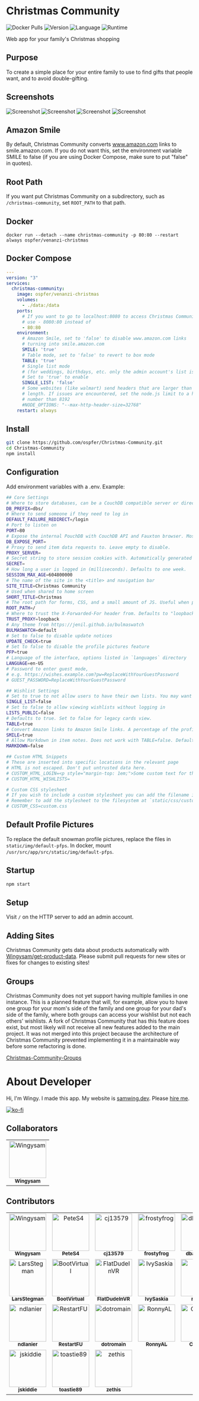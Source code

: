 # Christmas Community
![Docker Pulls](https://img.shields.io/docker/pulls/ospfer/venanzi-christmas?style=for-the-badge)
![Version](https://img.shields.io/badge/dynamic/json?color=orange&label=Version&query=version&url=https%3A%2F%2Fraw.githubusercontent.com%2FWingysam%2FChristmas-Community%2Fmaster%2Fpackage.json&style=for-the-badge)
![Language](https://img.shields.io/badge/Language-JavaScript-DDA000?style=for-the-badge)
![Runtime](https://img.shields.io/badge/Runtime-Node.JS-68A063?style=for-the-badge)

Web app for your family's Christmas shopping

## Purpose
To create a simple place for your entire family to use to find gifts that people want, and to avoid double-gifting.

## Screenshots
![Screenshot](screenshots/main.png)
![Screenshot](screenshots/list.png)
![Screenshot](screenshots/link-not-required.png)
![Screenshot](screenshots/name-from-link.png)

## Amazon Smile
By default, Christmas Community converts www.amazon.com links to smile.amazon.com. If you do not want this, set the environment variable SMILE to false (if you are using Docker Compose, make sure to put "false" in quotes).

## Root Path
If you want put Christmas Community on a subdirectory, such as `/christmas-community`, set `ROOT_PATH` to that path.

## Docker
```
docker run --detach --name christmas-community -p 80:80 --restart always ospfer/venanzi-christmas
```

## Docker Compose
```yml
---
version: "3"
services:
  christmas-community:
    image: ospfer/venanzi-christmas
    volumes:
      - ./data:/data
    ports:
      # If you want to go to localhost:8080 to access Christmas Community,
      # use - 8080:80 instead of
      - 80:80
    environment:
      # Amazon Smile, set to 'false' to disable www.amazon.com links
      # turning into smile.amazon.com
      SMILE: 'true'
      # Table mode, set to 'false' to revert to box mode
      TABLE: 'true'
      # Single list mode
      # (for weddings, birthdays, etc. only the admin account's list is accessible)
      # Set to 'true' to enable
      SINGLE_LIST: 'false'
      # Some websites (like walmart) send headers that are larger than 8MB in
      # length. If issues are encountered, set the node.js limit to a higher
      # number than 8192
      #NODE_OPTIONS: "--max-http-header-size=32768"
    restart: always
```

## Install

```sh
git clone https://github.com/ospfer/Christmas-Community.git
cd Christmas-Community
npm install
```

## Configuration
Add environment variables with a .env. Example:
```sh
## Core Settings
# Where to store databases, can be a CouchDB compatible server or directory.
DB_PREFIX=dbs/
# Where to send someone if they need to log in
DEFAULT_FAILURE_REDIRECT=/login
# Port to listen on
PORT=80
# Expose the internal PouchDB with CouchDB API and Fauxton browser. Mostly used for debugging. Leave empty to disable.
DB_EXPOSE_PORT=
# Proxy to send item data requests to. Leave empty to disable.
PROXY_SERVER=
# Secret string to store session cookies with. Automatically generated if not provided.
SECRET=
# How long a user is logged in (milliseconds). Defaults to one week.
SESSION_MAX_AGE=604800000
# The name of the site in the <title> and navigation bar
SITE_TITLE=Christmas Community
# Used when shared to home screen
SHORT_TITLE=Christmas
# The root path for forms, CSS, and a small amount of JS. Useful when proxying.
ROOT_PATH=/
# Where to trust the X-Forwarded-For header from. Defaults to "loopback". Useful for proxying to docker.
TRUST_PROXY=loopback
# Any theme from https://jenil.github.io/bulmaswatch
BULMASWATCH=default
# Set to false to disable update notices
UPDATE_CHECK=true
# Set to false to disable the profile pictures feature
PFP=true
# Language of the interface, options listed in `languages` directory
LANGUAGE=en-US
# Password to enter guest mode,
# e.g. https://wishes.example.com?pw=ReplaceWithYourGuestPassword
# GUEST_PASSWORD=ReplaceWithYourGuestPassword

## Wishlist Settings
# Set to true to not allow users to have their own lists. You may want this for a birthday or wedding.
SINGLE_LIST=false
# Set to false to allow viewing wishlists without logging in
LISTS_PUBLIC=false
# Defaults to true. Set to false for legacy cards view.
TABLE=true
# Convert Amazon links to Amazon Smile links. A percentage of the profit goes to a charity of buyer's choice. Defaults to true.
SMILE=true
# Allow Markdown in item notes. Does not work with TABLE=false. Defaults to false.
MARKDOWN=false

## Custom HTML Snippets
# These are inserted into specific locations in the relevant page
# HTML is not escaped. Don't put untrusted data here.
# CUSTOM_HTML_LOGIN=<p style="margin-top: 1em;">Some custom text for the Login page</p>
# CUSTOM_HTML_WISHLISTS=

# Custom CSS stylesheet
# If you wish to include a custom stylesheet you can add the filename in the variable here.
# Remember to add the stylesheet to the filesystem at `static/css/custom.css`. In docker, mount `/usr/src/app/src/static/css/custom.css`.
# CUSTOM_CSS=custom.css
```

## Default Profile Pictures
To replace the default snowman profile pictures, replace the files in `static/img/default-pfps`. In docker, mount `/usr/src/app/src/static/img/default-pfps`.

## Startup
```sh
npm start
```

## Setup
Visit `/` on the HTTP server to add an admin account.

## Adding Sites
Christmas Community gets data about products automatically with [Wingysam/get-product-data](https://github.com/Wingysam/get-product-data). Please submit pull requests for new sites or fixes for changes to existing sites!

## Groups
Christmas Community does not yet support having multiple families in one instance. This is a planned feature that will, for example, allow you to have one group for your mom's side of the family and one group for your dad's side of the family, where both groups can access your wishlist but not each others' wishlists. A fork of Christmas Community that has this feature does exist, but most likely will not receive all new features added to the main project. It was not merged into this project because the architecture of Christmas Community prevented implementing it in a maintainable way before some refactoring is done.

[Christmas-Community-Groups](https://github.com/jskiddie/Christmas-Community-Groups)

# About Developer
Hi, I'm Wingy. I made this app. My website is [samwing.dev](https://samwing.dev). Please [hire me](https://wingysam.xyz/hire).

[![ko-fi](https://www.ko-fi.com/img/githubbutton_sm.svg)](https://ko-fi.com/C1C2347HB)

## Collaborators

<!-- readme: collaborators -start -->
<table>
<tr>
    <td align="center">
        <a href="https://github.com/Wingysam">
            <img src="https://avatars.githubusercontent.com/u/18403742?v=4" width="100;" alt="Wingysam"/>
            <br />
            <sub><b>Wingysam</b></sub>
        </a>
    </td></tr>
</table>
<!-- readme: collaborators -end -->

## Contributors

<!-- readme: contributors -start -->
<table>
<tr>
    <td align="center">
        <a href="https://github.com/Wingysam">
            <img src="https://avatars.githubusercontent.com/u/18403742?v=4" width="100;" alt="Wingysam"/>
            <br />
            <sub><b>Wingysam</b></sub>
        </a>
    </td>
    <td align="center">
        <a href="https://github.com/PeteS4">
            <img src="https://avatars.githubusercontent.com/u/6705244?v=4" width="100;" alt="PeteS4"/>
            <br />
            <sub><b>PeteS4</b></sub>
        </a>
    </td>
    <td align="center">
        <a href="https://github.com/cj13579">
            <img src="https://avatars.githubusercontent.com/u/1965454?v=4" width="100;" alt="cj13579"/>
            <br />
            <sub><b>cj13579</b></sub>
        </a>
    </td>
    <td align="center">
        <a href="https://github.com/frostyfrog">
            <img src="https://avatars.githubusercontent.com/u/509363?v=4" width="100;" alt="frostyfrog"/>
            <br />
            <sub><b>frostyfrog</b></sub>
        </a>
    </td>
    <td align="center">
        <a href="https://github.com/dbarenholz">
            <img src="https://avatars.githubusercontent.com/u/25849034?v=4" width="100;" alt="dbarenholz"/>
            <br />
            <sub><b>dbarenholz</b></sub>
        </a>
    </td>
    <td align="center">
        <a href="https://github.com/Laeborg">
            <img src="https://avatars.githubusercontent.com/u/4494264?v=4" width="100;" alt="Laeborg"/>
            <br />
            <sub><b>Laeborg</b></sub>
        </a>
    </td></tr>
<tr>
    <td align="center">
        <a href="https://github.com/LarsStegman">
            <img src="https://avatars.githubusercontent.com/u/9332816?v=4" width="100;" alt="LarsStegman"/>
            <br />
            <sub><b>LarsStegman</b></sub>
        </a>
    </td>
    <td align="center">
        <a href="https://github.com/BootVirtual">
            <img src="https://avatars.githubusercontent.com/u/64020530?v=4" width="100;" alt="BootVirtual"/>
            <br />
            <sub><b>BootVirtual</b></sub>
        </a>
    </td>
    <td align="center">
        <a href="https://github.com/FlatDudeInVR">
            <img src="https://avatars.githubusercontent.com/u/1240124?v=4" width="100;" alt="FlatDudeInVR"/>
            <br />
            <sub><b>FlatDudeInVR</b></sub>
        </a>
    </td>
    <td align="center">
        <a href="https://github.com/IvySaskia">
            <img src="https://avatars.githubusercontent.com/u/41027286?v=4" width="100;" alt="IvySaskia"/>
            <br />
            <sub><b>IvySaskia</b></sub>
        </a>
    </td>
    <td align="center">
        <a href="https://github.com/mtrunt">
            <img src="https://avatars.githubusercontent.com/u/1170107?v=4" width="100;" alt="mtrunt"/>
            <br />
            <sub><b>mtrunt</b></sub>
        </a>
    </td>
    <td align="center">
        <a href="https://github.com/Na0mir">
            <img src="https://avatars.githubusercontent.com/u/6453724?v=4" width="100;" alt="Na0mir"/>
            <br />
            <sub><b>Na0mir</b></sub>
        </a>
    </td></tr>
<tr>
    <td align="center">
        <a href="https://github.com/ndlanier">
            <img src="https://avatars.githubusercontent.com/u/14913926?v=4" width="100;" alt="ndlanier"/>
            <br />
            <sub><b>ndlanier</b></sub>
        </a>
    </td>
    <td align="center">
        <a href="https://github.com/RestartFU">
            <img src="https://avatars.githubusercontent.com/u/45609733?v=4" width="100;" alt="RestartFU"/>
            <br />
            <sub><b>RestartFU</b></sub>
        </a>
    </td>
    <td align="center">
        <a href="https://github.com/dotromain">
            <img src="https://avatars.githubusercontent.com/u/25564262?v=4" width="100;" alt="dotromain"/>
            <br />
            <sub><b>dotromain</b></sub>
        </a>
    </td>
    <td align="center">
        <a href="https://github.com/RonnyAL">
            <img src="https://avatars.githubusercontent.com/u/26335298?v=4" width="100;" alt="RonnyAL"/>
            <br />
            <sub><b>RonnyAL</b></sub>
        </a>
    </td>
    <td align="center">
        <a href="https://github.com/CantisW">
            <img src="https://avatars.githubusercontent.com/u/57926741?v=4" width="100;" alt="CantisW"/>
            <br />
            <sub><b>CantisW</b></sub>
        </a>
    </td>
    <td align="center">
        <a href="https://github.com/StS82">
            <img src="https://avatars.githubusercontent.com/u/32516183?v=4" width="100;" alt="StS82"/>
            <br />
            <sub><b>StS82</b></sub>
        </a>
    </td></tr>
<tr>
    <td align="center">
        <a href="https://github.com/jskiddie">
            <img src="https://avatars.githubusercontent.com/u/153759737?v=4" width="100;" alt="jskiddie"/>
            <br />
            <sub><b>jskiddie</b></sub>
        </a>
    </td>
    <td align="center">
        <a href="https://github.com/toastie89">
            <img src="https://avatars.githubusercontent.com/u/19393929?v=4" width="100;" alt="toastie89"/>
            <br />
            <sub><b>toastie89</b></sub>
        </a>
    </td>
    <td align="center">
        <a href="https://github.com/zethis">
            <img src="https://avatars.githubusercontent.com/u/20169561?v=4" width="100;" alt="zethis"/>
            <br />
            <sub><b>zethis</b></sub>
        </a>
    </td></tr>
</table>
<!-- readme: contributors -end -->
